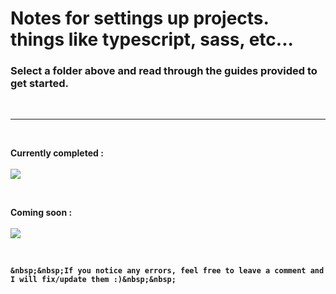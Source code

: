 # **Notes for settings up projects. things like typescript, sass, etc...**

### Select a folder above and read through the guides provided to get started.

<br>

---

<br>

**Currently completed :**
<br>
<br>
<img src="https://img.shields.io/badge/sass%20-%231572B6.svg?&style=for-the-badge&logo=sass3&color=C76494"/>

<br>

**Coming soon :**
<br>
<br>
<img src="https://img.shields.io/badge/typescript%20-%230769AD.svg?&style=for-the-badge&logo=typescript&logoColor=3178C6&color=000"/>

<br>

**`&nbsp;&nbsp;If you notice any errors, feel free to leave a comment and I will fix/update them :)&nbsp;&nbsp;`**

<!-- unicode for a space : &nbsp; -->